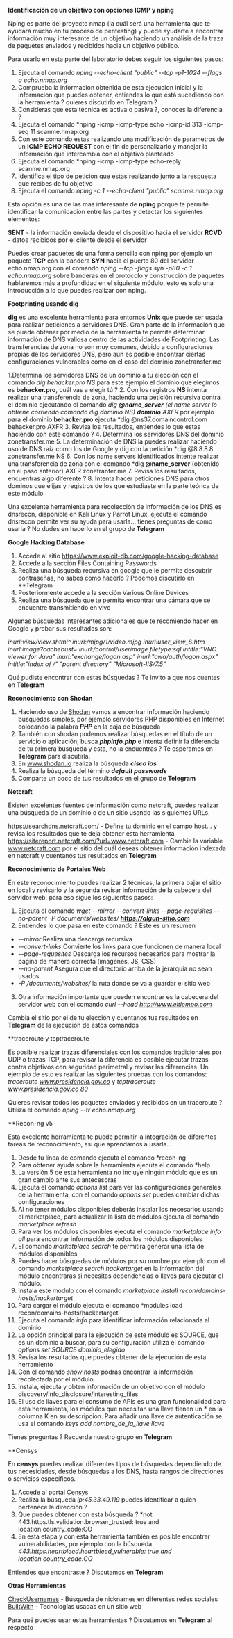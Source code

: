 **Identificación de un objetivo con opciones ICMP y nping**

Nping es parte del proyecto nmap (la cuál será una herramienta que te ayudará mucho en tu proceso de pentesting) y puede ayudarte a encontrar información muy interesante de un objetivo haciendo un análisis de la traza de paquetes enviados y recibidos hacia un objetivo público. 

Para usarlo en esta parte del laboratorio debes seguir los siguientes pasos:

1. Ejecuta el comando *nping --echo-client "public" --tcp -p1-1024 --flags a echo.nmap.org* 
2. Comprueba la informacion obtenida de esta ejecucion inicial y la informacion que puedes obtener, entiendes lo que está sucediendo con la herramienta ? quieres discutirlo en Telegram ?
3. Consideras que esta técnica es activa o pasiva ?, conoces la diferencia ? 
4. Ejecuta el comando *nping -icmp -icmp-type echo -icmp-id 313 -icmp-seq 11 scanme.nmap.org 
5. Con este comando estas realizando una modificación de parametros de un **ICMP ECHO REQUEST** con el fin de personalizarlo y manejar la información que intercambia con el objetivo planteado
6. Ejecuta el comando *nping -icmp -icmp-type echo-reply scanme.nmap.org 
7. Identifica el tipo de peticion que estas realizando junto a la respuesta que recibes de tu objetivo
8. Ejecuta el comando *nping -c 1 --echo-client "public" scanme.nmap.org*

Esta opción es una de las mas interesante de **nping** porque te permite identificar la comunicacion entre las partes y detectar los siguientes elementos:

**SENT** - la información enviada desde el dispositivo hacia el servidor
**RCVD** - datos recibidos por el cliente desde el servidor

Puedes crear paquetes de una forma sencilla con nping por ejemplo un paquete **TCP** con la bandera **SYN** hacia el puerto 80 del servidor echo.nmap.org con el comando *nping --tcp -flags syn -p80 -c 1 echo.nmap.org* sobre banderas en el protocolo y construcción de paquetes hablaremos más a profundidad en el siguiente módulo, esto es solo una introducción a lo que puedes realizar con nping.

**Footprinting usando dig**

**dig** es una excelente herramienta para entornos **Unix** que puede ser usada para realizar peticiones a servidores DNS. Gran parte de la información que se puede obtener por medio de la herramienta te permite determinar información de DNS valiosa dentro de las actividades de Footprinting. Las transferencias de zona no son muy comunes, debido a configuraciones propias de los servidores DNS, pero aún es posible encontrar ciertas configuraciones vulnerables como en el caso del dominio zonetransfer.me

1.Determina los servidores DNS de un dominio a tu elección con el comando *dig behacker.pro NS* para este ejemplo el dominio que elegimos es **behacker.pro**, cuál vas a elegir tú ?
2. Con los registros **NS** intenta realizar una transferencia de zona, haciendo una petición recursiva contra el dominio ejecutando el comando *dig **@name_server** (el name server lo obtiene corriendo   comando dig dominio NS) **dominio** AXFR* por ejemplo para el dominio **behacker.pro** ejecuta *dig @ns37.domaincontrol.com behacker.pro AXFR
3. Revisa los resultados, entiendes lo que estas haciendo con este comando ?
4. Determina los servidores DNS del dominio zonetransfer.me
5. La determinación de DNS la puedes realizar haciendo uso de DNS raíz como los de Google y dig con la petición *dig @8.8.8.8 zonetransfer.me NS
6. Con los name servers identificados intente realizar una transferencia de zona con el comando *dig **@name_server** (obtenido en el paso anterior) AXFR zonetranfer.me
7. Revisa los resultados, encuentras algo diferente ?
8. Intenta hacer peticiones DNS para otros dominos que elijas y registros de los que estudiaste en la parte teórica de este módulo

Una excelente herramienta para recolección de información de los DNS es dnsrecon, disponible en Kali Linux y Parrot Linux, ejecuta el comando dnsrecon permite ver su ayuda para usarla... tienes preguntas de como usarla ? No dudes en hacerlo en el grupo de **Telegram**

**Google Hacking Database**

1. Accede al sitio https://www.exploit-db.com/google-hacking-database
2. Accede a la sección Files Containing Passwords
3. Realiza una búsqueda recursiva en google que le permite descubrir contraseñas, no sabes como hacerlo ? Podemos discutirlo en **Telegram
4. Posteriormente accede a la sección Various Online Devices
5. Realiza una búsqueda que te permita encontrar una cámara que se encuentre transmitiendo en vivo

Algunas búsquedas interesantes adicionales que te recomiendo hacer en Google y probar sus resultados son:

*inurl:view/view.shtml^
inurl:/mjpg/1/video.mjpg
inurl:user_view_S.htm
inurl:image?cachebust=
inurl:/control/userimage
filetype:sql
intitle:"VNC viewer for Java"
inurl:"exchange/logon.asp"
inurl:"owa/auth/logon.aspx"
intitle:"index of /" "parent directory" "Microsoft-IIS/7.5"*

Qué pudiste encontrar con estas búsquedas ? Te invito a que nos cuentes en **Telegram**

**Reconocimiento con Shodan**

1. Haciendo uso de [Shodan](https://www.shodan.io) vamos a encontrar información haciendo búsquedas simples, por ejemplo servidores PHP disponibles en Internet colocando la palabra ***PHP*** en la caja de búsqueda 
2. También con shodan podemos realizar búsquedas en el título de un servicio o aplicación, busca ***phpinfo.php*** e intenta definir la diferencia de tu primera búsqueda y esta, no la encuentras ? Te esperamos en **Telegram** para discutirla.
3. En www.shodan.io realiza la búsqueda ***cisco ios***
4. Realiza la búsqueda del término ***default passwords***
5. Comparte un poco de tus resultados en el grupo de **Telegram**

**Netcraft**

Existen excelentes fuentes de información como netcraft, puedes realizar una búsqueda de un dominio o de un sitio usando las siguientes URLs.

https://searchdns.netcraft.com/ - Define tu dominio en el campo host... y revisa los resultados que te deja obtener esta herramienta
https://sitereport.netcraft.com/?url=www.netcraft.com - Cambie la variable www.netcraft.com por el sitio del cuál deseas obtener información indexada en netcraft y cuéntanos tus resultados en **Telegram**

**Reconocimiento de Portales Web**

En este reconocimiento puedes realizar 2 técnicas, la primera bajar el sitio en local y revisarlo y la segunda revisar información de la cabecera del servidor web, para eso sigue los siguientes pasos:

1. Ejecuta el comando *wget --mirror --convert-links --page-requisites --no-parent -P documents/websites/ **https://algun-sitio.com***
2. Entiendes lo que pasa en este comando ? Este es un resumen
  - *--mirror* Realiza una descarga recursiva
  - *--convert-links* Convierte los links para que funcionen de manera local
  - *--page-requesites* Descarga los recursos necesarios para mostrar la pagina de manera correcta (imagenes, JS, CSS)
  - *--no-parent* Asegura que el directorio arriba de la jerarquía no sean usados
  - *-P /documents/websites/* la ruta donde se va a guardar el sitio web
 3. Otra información importante que pueden encontrar es la cabecera del servidor web con el comando *curl --head http://www.eltiempo.com* 

Cambia el sitio por el de tu elección y cuentanos tus resultados en **Telegram** de la ejecución de estos comandos

**traceroute y tcptraceroute

Es posible realizar trazas diferenciales con los comandos tradicionales por UDP o trazas TCP, para revisar la diferencia es posible ejecutar trazas contra objetivos con seguridad perimetral y revisar las diferencias. Un ejemplo de esto es realizar las siguientes pruebas con los comandos: *traceroute www.presidencia.gov.co* y *tcptraceroute www.presidencia.gov.co 80*

Quieres revisar todos los paquetes enviados y recibidos en un traceroute ? Utiliza el comando *nping --tr echo.nmap.org*

**Recon-ng v5

Esta excelente herramienta te puede permitir la integración de diferentes tareas de reconocimiento, así que aprendamos a usarla...

1. Desde tu línea de comando ejecuta el comando *recon-ng
2. Para obtener ayuda sobre la herramienta ejecuta el comando *help
3. La versión 5 de esta herramienta no incluye ningún módulo que es un gran cambio ante sus antecesoras 
4. Ejecuta el comando *options list* para ver las configuraciones generales de la herramienta, con el comando *options set* puedes cambiar dichas configuraciones
5. Al no tener módulos disponibles deberás instalar los necesarios usando el marketplace, para actualizar la lista de módulos ejecuta el comando *marketplace refresh*
6. Para ver los módulos disponibles ejecuta el comando *marketplace info all* para encontrar información de todos los módulos disponibles
7. El comando *marketplace search* te permitirá generar una lista de módulos disponibles
8. Puedes hacer búsquedas de módulos por su nombre por ejemplo con el comando *marketplace search hackertarget* en la información del módulo encontrarás si necesitas dependencias o llaves para ejecutar el módulo.
9. Instala este módulo con el comando *marketplace install recon/domains-hosts/hackertarget*
10. Para cargar el módulo ejecuta el comando *modules load recon/domains-hosts/hackertarget
11. Ejecuta el comando *info* para identificar información relacionada al dominio
12. La opción principal para la ejecución de este módulo es SOURCE, que es un dominio a buscar, para su configuración utiliza el comando *options set SOURCE dominio_elegido*
13. Revisa los resultados que puedes obtener de la ejecución de esta herramiento
14. Con el comando *show hosts* podrás encontrar la información recolectada por el módulo
15. Instala, ejecuta y obten información de un objetivo con el módulo discovery/info_disclosure/interesting_files
16. El uso de llaves para el consumo de APIs es una gran funcionalidad para esta herramienta, los módulos que necesitan una llave tienen un * en la columna K en su descripción. Para añadir una llave de autenticación se usa el comando *keys add nombre_de_la_llave llave*

Tienes preguntas ? Recuerda nuestro grupo en **Telegram**

**Censys

En **censys** puedes realizar diferentes tipos de búsquedas dependiendo de tus necesidades, desde búsquedas a los DNS, hasta rangos de direcciones o servicios específicos.

1. Accede al portal [Censys](https://search.censys.io)
2. Realiza la búsqueda *ip:45.33.49.119* puedes identificar a quién pertenece la dirección ?
3. Que puedes obtener con esta búsqueda ? *not 443.https.tls.validation.browser_trusted: true and location.country_code:CO
4. En esta etapa y con esta herramienta también es posible encontrar vulnerabilidades, por ejemplo con la búsqueda *443.https.heartbleed.heartbleed_vulnerable: true and location.country_code:CO*

Entiendes que encontraste ? Discutamos en **Telegram**

**Otras Herramientas**

[CheckUsernames](https://checkusernames.com/) - Búsqueda de nicknames en diferentes redes sociales
[BuiltWith](https://builtwith.com/) - Tecnologías usadas en un sitio web

Para qué puedes usar estas herramientas ? Discutamos en **Telegram** al respecto




